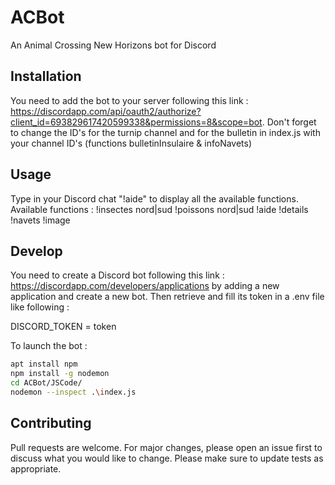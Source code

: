 # ACBot
An Animal Crossing New Horizons bot for Discord

## Installation
You need to add the bot to your server following this link :
https://discordapp.com/api/oauth2/authorize?client_id=693829617420599338&permissions=8&scope=bot.
Don't forget to change the ID's for the turnip channel and for the bulletin in index.js with your channel ID's (functions bulletinInsulaire & infoNavets)

## Usage 
Type in your Discord chat "!aide" to display all the available functions.
Available functions : 
!insectes nord|sud 
!poissons nord|sud 
!aide 
!details 
!navets
!image

## Develop
You need to create a Discord bot following this link : https://discordapp.com/developers/applications by adding a new application and create a new bot. 
Then retrieve and fill its token in a .env file like following :

DISCORD_TOKEN = token

To launch the bot : 
```bash
apt install npm
npm install -g nodemon
cd ACBot/JSCode/
nodemon --inspect .\index.js
```

## Contributing
Pull requests are welcome. For major changes, please open an issue first to discuss what you would like to change.
Please make sure to update tests as appropriate.

